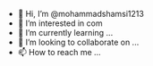 - 👋 Hi, I’m @mohammadshamsi1213
- 👀 I’m interested in com
- 🌱 I’m currently learning ...
- 💞️ I’m looking to collaborate on ...
- 📫 How to reach me ...

<!---
mohammadshamsi1213/mohammadshamsi1213 is a ✨ special ✨ repository because its `README.md` (this file) appears on your GitHub profile.
You can click the Preview link to take a look at your changes.
--->
